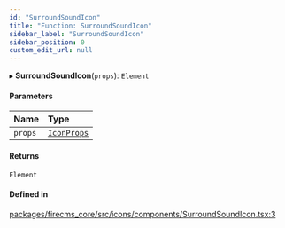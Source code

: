 ```yaml
---
id: "SurroundSoundIcon"
title: "Function: SurroundSoundIcon"
sidebar_label: "SurroundSoundIcon"
sidebar_position: 0
custom_edit_url: null
---
```


▸ **SurroundSoundIcon**(`props`): `Element`

#### Parameters

| Name | Type |
| :------ | :------ |
| `props` | [`IconProps`](../types/IconProps.md) |

#### Returns

`Element`

#### Defined in

[packages/firecms_core/src/icons/components/SurroundSoundIcon.tsx:3](https://github.com/FireCMSco/firecms/blob/d45f3739/packages/firecms_core/src/icons/components/SurroundSoundIcon.tsx#L3)

